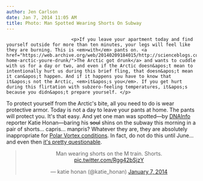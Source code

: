 ```yaml
---
author: Jen Carlson
date: Jan 7, 2014 11:05 AM
title: Photo: Man Spotted Wearing Shorts On Subway
---
```



                            
                            
                            
                            <p>If you leave your apartment today and find yourself outside for more than ten minutes, your legs will feel like they are burning. This is <em>with</em> pants on. <a href="https://web.archive.org/web/20140209184015/http://scienceblogs.com/gregladen/2014/01/05/go-home-arctic-youre-drunk/">The Arctic got drunk</a> and wants to cuddle with us for a day or two, and even if the Arctic doesn&apos;t mean to intentionally hurt us during this brief fling, that doesn&apos;t mean it can&apos;t happen. And if it happens you have to know that it&apos;s not the Arctic, <em>it&apos;s you</em>. If you get hurt during this flirtation with subzero-feeling temperatures, it&apos;s because you didn&apos;t prepare yourself. </p>

<p>To protect yourself from the Arctic&apos;s bite, all you need to do is wear protective armor. Today is not a day to leave your pants at home. The pants will protect you. It&apos;s that easy. And yet one man was spotted&#x2014;by <a href="https://web.archive.org/web/20140209184015/http://www.dnainfo.com/new-york/">DNAInfo</a> reporter Katie Honan&#x2014;baring his <strike>soul</strike> shins on the subway this morning in a pair of shorts... capris... manpris? Whatever they are, they are absolutely inappropriate for <a href="https://web.archive.org/web/20140209184015/http://gothamist.com/2014/01/07/nyc_polar_vortex_big_deal.php">Polar Vortex conditions</a>. In fact, do not do this until June... and even then <a href="https://web.archive.org/web/20140209184015/http://www.theawl.com/2009/04/can-i-wear-shorts">it&apos;s pretty questionable</a>.</p>

<center><blockquote class="twitter-tweet" lang="en"><p>Man wearing shorts on the M train. Shorts. <a href="https://web.archive.org/web/20140209184015/http://t.co/Rgg42bSjzY">pic.twitter.com/Rgg42bSjzY</a></p>&#x2014; katie honan (@katie_honan) <a href="https://web.archive.org/web/20140209184015/https://twitter.com/katie_honan/statuses/420565559307431936">January 7, 2014</a></blockquote>
<script async src="//web.archive.org/web/20140209184015js_/http://platform.twitter.com/widgets.js" charset="utf-8"></script></center>
                            
                            
                            
